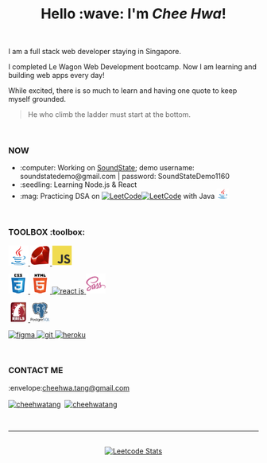 <h1 align="center">Hello :wave: I'm <b><em>Chee Hwa</em></b>!</h1>

</br>

I am a full stack web developer staying in Singapore. </br>

I completed Le Wagon Web Development bootcamp. Now I am learning and building web apps every day!

While excited, there is so much to learn and having one quote to keep myself grounded. </br>

> He who climb the ladder must start at the bottom.

</br>

<div>
    <h3>NOW</h3>
    <ul>
        <li> :computer: Working on <a href="https://www.soundstate.live" target="_blank" alt="link to SoundState.live">SoundState</a>; demo username: soundstatedemo@gmail.com | password: SoundStateDemo1160</li>
        <li> :seedling: Learning Node.js & React</li>
        <li> :mag: Practicing DSA on <a href='https://leetcode.com/cheehwatang/'><img src='https://img.shields.io/badge/LeetCode-orange' alt='LeetCode'><img src='https://github.com/rahuldkjain/github-profile-readme-generator/blob/master/src/images/icons/Social/leet-code.svg' alt='LeetCode' height="20" width="25"></a> with Java <img src='https://raw.githubusercontent.com/devicons/devicon/master/icons/java/java-original.svg' alt='Java' height="20" width="25"></li>
    </ul>
</div>

</br>

<div>
    <h3 align="left">TOOLBOX :toolbox:</h3>
    <p align="left">
        <a href="https://www.java.com/" target="_blank" rel="noreferrer">
            <img src="https://raw.githubusercontent.com/devicons/devicon/master/icons/java/java-original.svg" alt="java" width="40" height="40"/> 
        </a>
        <a href="https://www.ruby-lang.org/en/" target="_blank" rel="noreferrer">
            <img src="https://raw.githubusercontent.com/devicons/devicon/master/icons/ruby/ruby-original.svg" alt="ruby" width="40" height="40"/>
        </a>
        <a href="https://developer.mozilla.org/en-US/docs/Web/JavaScript" target="_blank" rel="noreferrer">
            <img src="https://raw.githubusercontent.com/devicons/devicon/master/icons/javascript/javascript-original.svg" alt="javascript" width="40" height="40"/>
        </a>
    </p>
    <p align="left">
        <a href="https://www.w3schools.com/css/" target="_blank" rel="noreferrer">
            <img src="https://raw.githubusercontent.com/devicons/devicon/master/icons/css3/css3-original-wordmark.svg" alt="css3" width="40" height="40"/>
        </a>
        <a href="https://www.w3.org/html/" target="_blank" rel="noreferrer">
            <img src="https://raw.githubusercontent.com/devicons/devicon/master/icons/html5/html5-original-wordmark.svg" alt="html5" width="40" height="40"/>
        </a>
        <a href="https://react.dev/" target="_blank" rel="noreferrer">
            <img src="https://github.com/rahuldkjain/github-profile-readme-generator/blob/master/src/images/icons/FrontendDevelopment/reactjs.svg" alt="react js" width="40" height="40"/> 
        </a>
        <a href="https://sass-lang.com" target="_blank" rel="noreferrer">
            <img src="https://raw.githubusercontent.com/devicons/devicon/master/icons/sass/sass-original.svg" alt="sass" width="40" height="40"/>
        </a>
    </p>
    <p align="left">
        <a href="https://rubyonrails.org" target="_blank" rel="noreferrer">
            <img src="https://raw.githubusercontent.com/devicons/devicon/master/icons/rails/rails-original-wordmark.svg" alt="rails" width="40" height="40"/>
        </a>
        <a href="https://www.postgresql.org" target="_blank" rel="noreferrer">
            <img src="https://raw.githubusercontent.com/devicons/devicon/master/icons/postgresql/postgresql-original-wordmark.svg" alt="postgresql" width="40" height="40"/>
        </a>
    </p>
    <p align="left">
        <a href="https://www.figma.com/" target="_blank" rel="noreferrer">
            <img src="https://www.vectorlogo.zone/logos/figma/figma-icon.svg" alt="figma" width="40" height="40"/>
        </a>
        <a href="https://git-scm.com/" target="_blank" rel="noreferrer">
            <img src="https://www.vectorlogo.zone/logos/git-scm/git-scm-icon.svg" alt="git" width="40" height="40"/>
        </a>
        <a href="https://heroku.com" target="_blank" rel="noreferrer">
            <img src="https://www.vectorlogo.zone/logos/heroku/heroku-icon.svg" alt="heroku" width="40" height="40"/>
        </a>
    </p>
</div>
    
</br>

<div>
    <h3>CONTACT ME</h3>
    <p>:envelope:<a href='mailto:cheehwa.tang@gmail.com' target='_blank'>cheehwa.tang@gmail.com</a></p>
    <p>
        <a href='https://twitter.com/cheehwatang' target='_blank'><img align="center" src="https://raw.githubusercontent.com/rahuldkjain/github-profile-readme-generator/master/src/images/icons/Social/linked-in-alt.svg" alt="cheehwatang" height="30" width="30" /></a>&nbsp
        <a href='https://www.linkedin.com/in/cheehwatang/' target='_blank'><img align="center" src="https://raw.githubusercontent.com/rahuldkjain/github-profile-readme-generator/master/src/images/icons/Social/twitter.svg" alt="cheehwatang" height="30" width="30" /></a>
    </p>
</div>

</br>

---

</br>

<div align='center'>
    <a href='https://leetcode.com/cheehwatang'>
    <img src='https://leetcard.jacoblin.cool/cheehwatang?border=0&radius=30&ext=contest&theme=dark' alt='Leetcode Stats'>
    </a>
</div>

</br>
